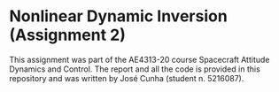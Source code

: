 # Nonlinear Dynamic Inversion (Assignment 2)

This assignment was part of the AE4313-20 course Spacecraft Attitude Dynamics and Control. The report and all the code is provided in this repository and was written by José Cunha (student n. 5216087). 